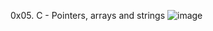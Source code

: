 0x05. C - Pointers, arrays and strings
![image](https://user-images.githubusercontent.com/42976288/173431877-5deade3d-86c8-4b2e-bfb9-e2e04b0a5f9a.png)
